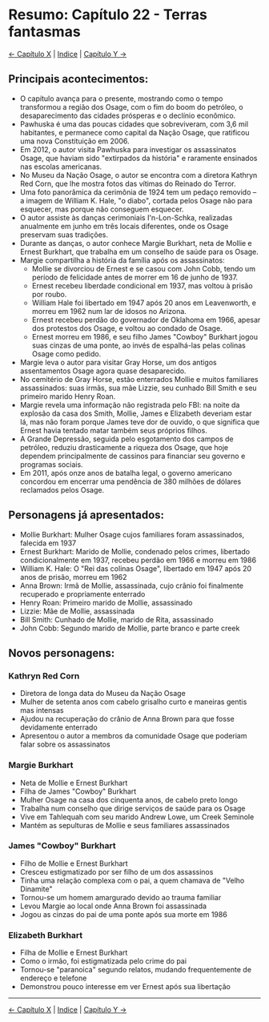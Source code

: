 # Resumo: Capítulo 22 - Terras fantasmas

[← Capítulo X](assassinos_da_lua_das_flores_chapter_0X_resumo.md) | [Indice](README.md) | [Capítulo Y →](assassinos_da_lua_das_flores_chapter_0Y_resumo.md)

## Principais acontecimentos:
- O capítulo avança para o presente, mostrando como o tempo transformou a região dos Osage, com o fim do boom do petróleo, o desaparecimento das cidades prósperas e o declínio econômico.
- Pawhuska é uma das poucas cidades que sobreviveram, com 3,6 mil habitantes, e permanece como capital da Nação Osage, que ratificou uma nova Constituição em 2006.
- Em 2012, o autor visita Pawhuska para investigar os assassinatos Osage, que haviam sido "extirpados da história" e raramente ensinados nas escolas americanas.
- No Museu da Nação Osage, o autor se encontra com a diretora Kathryn Red Corn, que lhe mostra fotos das vítimas do Reinado do Terror.
- Uma foto panorâmica da cerimônia de 1924 tem um pedaço removido – a imagem de William K. Hale, "o diabo", cortada pelos Osage não para esquecer, mas porque não conseguem esquecer.
- O autor assiste às danças cerimoniais I'n-Lon-Schka, realizadas anualmente em junho em três locais diferentes, onde os Osage preservam suas tradições.
- Durante as danças, o autor conhece Margie Burkhart, neta de Mollie e Ernest Burkhart, que trabalha em um conselho de saúde para os Osage.
- Margie compartilha a história da família após os assassinatos:
  - Mollie se divorciou de Ernest e se casou com John Cobb, tendo um período de felicidade antes de morrer em 16 de junho de 1937.
  - Ernest recebeu liberdade condicional em 1937, mas voltou à prisão por roubo.
  - William Hale foi libertado em 1947 após 20 anos em Leavenworth, e morreu em 1962 num lar de idosos no Arizona.
  - Ernest recebeu perdão do governador de Oklahoma em 1966, apesar dos protestos dos Osage, e voltou ao condado de Osage.
  - Ernest morreu em 1986, e seu filho James "Cowboy" Burkhart jogou suas cinzas de uma ponte, ao invés de espalhá-las pelas colinas Osage como pedido.
- Margie leva o autor para visitar Gray Horse, um dos antigos assentamentos Osage agora quase desaparecido.
- No cemitério de Gray Horse, estão enterrados Mollie e muitos familiares assassinados: suas irmãs, sua mãe Lizzie, seu cunhado Bill Smith e seu primeiro marido Henry Roan.
- Margie revela uma informação não registrada pelo FBI: na noite da explosão da casa dos Smith, Mollie, James e Elizabeth deveriam estar lá, mas não foram porque James teve dor de ouvido, o que significa que Ernest havia tentado matar também seus próprios filhos.
- A Grande Depressão, seguida pelo esgotamento dos campos de petróleo, reduziu drasticamente a riqueza dos Osage, que hoje dependem principalmente de cassinos para financiar seu governo e programas sociais.
- Em 2011, após onze anos de batalha legal, o governo americano concordou em encerrar uma pendência de 380 milhões de dólares reclamados pelos Osage.

## Personagens já apresentados:
- Mollie Burkhart: Mulher Osage cujos familiares foram assassinados, falecida em 1937
- Ernest Burkhart: Marido de Mollie, condenado pelos crimes, libertado condicionalmente em 1937, recebeu perdão em 1966 e morreu em 1986
- William K. Hale: O "Rei das colinas Osage", libertado em 1947 após 20 anos de prisão, morreu em 1962
- Anna Brown: Irmã de Mollie, assassinada, cujo crânio foi finalmente recuperado e propriamente enterrado
- Henry Roan: Primeiro marido de Mollie, assassinado
- Lizzie: Mãe de Mollie, assassinada
- Bill Smith: Cunhado de Mollie, marido de Rita, assassinado
- John Cobb: Segundo marido de Mollie, parte branco e parte creek

## Novos personagens:

### Kathryn Red Corn
- Diretora de longa data do Museu da Nação Osage
- Mulher de setenta anos com cabelo grisalho curto e maneiras gentis mas intensas
- Ajudou na recuperação do crânio de Anna Brown para que fosse devidamente enterrado
- Apresentou o autor a membros da comunidade Osage que poderiam falar sobre os assassinatos

### Margie Burkhart
- Neta de Mollie e Ernest Burkhart
- Filha de James "Cowboy" Burkhart
- Mulher Osage na casa dos cinquenta anos, de cabelo preto longo
- Trabalha num conselho que dirige serviços de saúde para os Osage
- Vive em Tahlequah com seu marido Andrew Lowe, um Creek Seminole
- Mantém as sepulturas de Mollie e seus familiares assassinados

### James "Cowboy" Burkhart
- Filho de Mollie e Ernest Burkhart
- Cresceu estigmatizado por ser filho de um dos assassinos
- Tinha uma relação complexa com o pai, a quem chamava de "Velho Dinamite"
- Tornou-se um homem amargurado devido ao trauma familiar
- Levou Margie ao local onde Anna Brown foi assassinada
- Jogou as cinzas do pai de uma ponte após sua morte em 1986

### Elizabeth Burkhart
- Filha de Mollie e Ernest Burkhart
- Como o irmão, foi estigmatizada pelo crime do pai
- Tornou-se "paranoica" segundo relatos, mudando frequentemente de endereço e telefone
- Demonstrou pouco interesse em ver Ernest após sua libertação 
---
[← Capítulo X](assassinos_da_lua_das_flores_chapter_0X_resumo.md) | [Indice](README.md) | [Capítulo Y →](assassinos_da_lua_das_flores_chapter_0Y_resumo.md)
